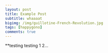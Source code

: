 ```yaml
---
layout: post
title: Example Post
subtitle: whaaaat
bigimg: /img/guillotine-French-Revolution.jpg
tags: [happygono]
comments: true
---
```


**testing testing 1 2...
